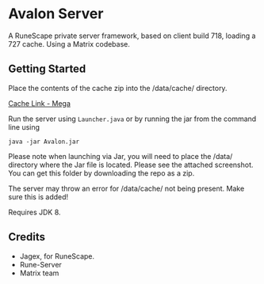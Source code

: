 # Avalon Server

A RuneScape private server framework, based on client build 718, loading a 727 cache. Using a Matrix codebase.

## Getting Started

Place the contents of the cache zip into the /data/cache/ directory.

[Cache Link - Mega](https://mega.nz/file/kFBwwKwb#GxIZ5dwHzsvW7_6ApFD7HG0xx0TTD0ROCOoymbecPuc)

Run the server using `Launcher.java` or by running the jar from the command line using

`java -jar Avalon.jar`

Please note when launching via Jar, you will need to place the /data/ directory where the Jar file is located. Please see the attached screenshot. You can get this folder by downloading the repo as a zip.

The server may throw an error for /data/cache/ not being present. Make sure this is added!

Requires JDK 8.

## Credits
- Jagex, for RuneScape.
- Rune-Server
- Matrix team
